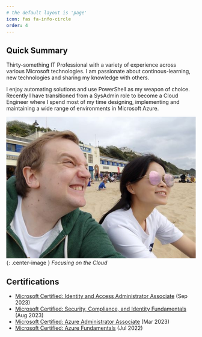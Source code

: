 ```yaml
---
# the default layout is 'page'
icon: fas fa-info-circle
order: 4
---
```


## Quick Summary
Thirty-something IT Professional with a variety of experience across various Microsoft technologies. I am passionate about continous-learning, new technologies and sharing my knowledge with others. 

I enjoy automating solutions and use PowerShell as my weapon of choice. Recently I have transitioned from a SysAdmin role to become a Cloud Engineer where I spend most of my time designing, implementing and maintaining a wide range of environments in Microsoft Azure.

![Focusing on the Cloud](assets/img/AboutPage/FocusingOnTheCloud.jpg){: .center-image }
*Focusing on the Cloud*

## Certifications
- [Microsoft Certified: Identity and Access Administrator Associate](https://learn.microsoft.com/en-gb/users/darylgraves/credentials/eb451b88576eebf) (Sep 2023)
- [Microsoft Certified: Security, Compliance, and Identity Fundamentals](https://learn.microsoft.com/en-gb/users/darylgraves/credentials/a5ccaab79ecdfcaf) (Aug 2023)
- [Microsoft Certified: Azure Administrator Associate](https://learn.microsoft.com/en-gb/users/darylgraves/credentials/4ff265d6f146263f) (Mar 2023)
- [Microsoft Certified: Azure Fundamentals](https://learn.microsoft.com/en-gb/users/darylgraves/credentials/c6a79661e1efdf81) (Jul 2022)

